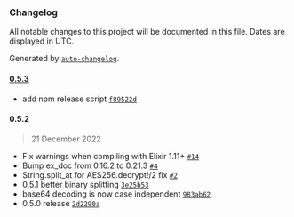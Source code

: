 ### Changelog

All notable changes to this project will be documented in this file. Dates are displayed in UTC.

Generated by [`auto-changelog`](https://github.com/CookPete/auto-changelog).

#### [0.5.3](https://github.com/izelnakri/aes256/compare/0.5.2...0.5.3)

- add npm release script [`f89522d`](https://github.com/izelnakri/aes256/commit/f89522ddad7027856bc53fe7a9090a582c8e5880)

#### 0.5.2

> 21 December 2022

- Fix warnings when compiling with Elixir 1.11+ [`#14`](https://github.com/izelnakri/aes256/pull/14)
- Bump ex_doc from 0.16.2 to 0.21.3 [`#4`](https://github.com/izelnakri/aes256/pull/4)
- String.split_at for AES256.decrypt!/2 fix [`#2`](https://github.com/izelnakri/aes256/pull/2)
- 0.5.1 better binary splitting [`3e25b53`](https://github.com/izelnakri/aes256/commit/3e25b538cb544d1c5f975b29b68245acee752ae2)
- base64 decoding is now case independent [`983ab62`](https://github.com/izelnakri/aes256/commit/983ab62798dcac1183ee78f433d51f7703da1e1d)
- 0.5.0 release [`2d2290a`](https://github.com/izelnakri/aes256/commit/2d2290a6be4246870faa04495c259f144660d9ff)
